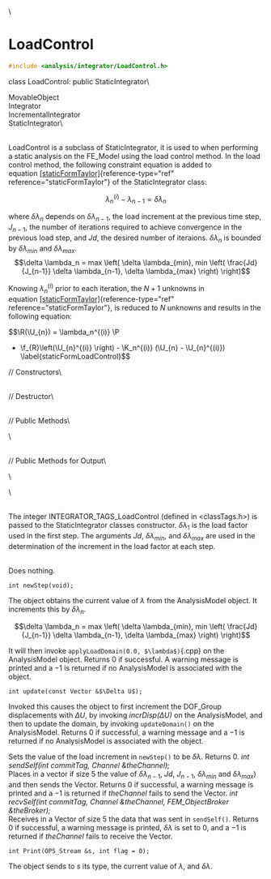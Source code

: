 \
# LoadControl 

```cpp
#include <analysis/integrator/LoadControl.h>
```

class LoadControl: public StaticIntegrator\

MovableObject\
Integrator\
IncrementalIntegrator\
StaticIntegrator\

\
LoadControl is a subclass of StaticIntegrator, it is used to when
performing a static analysis on the FE_Model using the load control
method. In the load control method, the following constraint equation is
added to
equation [\[staticFormTaylor\]](#staticFormTaylor){reference-type="ref"
reference="staticFormTaylor"} of the StaticIntegrator class:

$$\lambda_n^{(i)} - \lambda_{n-1} = \delta \lambda_n$$

where $\delta \lambda_n$ depends on $\delta \lambda_{n-1}$, the load
increment at the previous time step, $J_{n-1}$, the number of iterations
required to achieve convergence in the previous load step, and $Jd$, the
desired number of iteraions. $\delta
\lambda_n$ is bounded by $\delta \lambda_{min}$ and
$\delta \lambda_{max}$.
$$\delta \lambda_n = max \left( \delta \lambda_{min}, min \left(
\frac{Jd}{J_{n-1}} \delta \lambda_{n-1}, \delta \lambda_{max} \right) \right)$$

Knowing $\lambda_n^{(i)}$ prior to each iteration, the $N+1$ unknowns in
equation [\[staticFormTaylor\]](#staticFormTaylor){reference-type="ref"
reference="staticFormTaylor"}, is reduced to $N$ unknowns and results in
the following equation:

$$\R(\U_{n}) = \lambda_n^{(i)} \P 
 - \f_{R}\left(\U_{n}^{(i)} \right) - 
\K_n^{(i)} 
(\U_{n} - \U_{n}^{(i)})  
\label{staticFormLoadControl}$$


// Constructors\

\
// Destructor\

\
// Public Methods\

\

\
// Public Methods for Output\

\

\

\
The integer INTEGRATOR_TAGS_LoadControl (defined in $<$classTags.h$>$)
is passed to the StaticIntegrator classes constructor.
$\delta \lambda_1$ is the load factor used in the first step. The
arguments $Jd$, $\delta \lambda_{min}$, and $\delta
\lambda_{max}$ are used in the determination of the increment in the
load factor at each step.

\
Does nothing.


```{.cpp}
int newStep(void);
```

The object obtains the current value of $\lambda$ from the AnalysisModel
object. It increments this by $\delta \lambda_n$.

$$\delta \lambda_n = max \left( \delta \lambda_{min}, min \left(
\frac{Jd}{J_{n-1}} \delta \lambda_{n-1}, \delta \lambda_{max} \right) \right)$$

It will then invoke `applyLoadDomain(0.0, $\lambda$)`{.cpp} on the
AnalysisModel object. Returns $0$ if successful. A warning message is
printed and a $-1$ is returned if no AnalysisModel is associated with
the object.

```{.cpp}
int update(const Vector &$\Delta U$);
```

Invoked this causes the object to first increment the DOF_Group
displacements with $\Delta U$, by invoking *incrDisp($\Delta U)$* on the
AnalysisModel, and then to update the domain, by invoking
`updateDomain()` on the AnalysisModel. Returns $0$ if successful, a
warning message and a $-1$ is returned if no AnalysisModel is associated
with the object.

Sets the value of the load increment in `newStep()` to be $\delta
\lambda$. Returns $0$.
*int sendSelf(int commitTag, Channel &theChannel);* \
Places in a vector if size 5 the value of $\delta \lambda_{n-1}$, $Jd$,
$J_{n-1}$, $\delta \lambda_{min}$ and $\delta \lambda_{max}$) and then
sends the Vector. Returns $0$ if successful, a warning message is
printed and a $-1$ is returned if *theChannel* fails to send the
Vector.
*int recvSelf(int commitTag, Channel &theChannel, FEM_ObjectBroker
&theBroker);* \
Receives in a Vector of size 5 the data that was sent in `sendSelf()`.
Returns $0$ if successful, a warning message is printed, $\delta
\lambda$ is set to $0$, and a $-1$ is returned if *theChannel* fails to
receive the Vector.

```{.cpp}
int Print(OPS_Stream &s, int flag = 0);
```

The object sends to $s$ its type, the current value of $\lambda$, and
$\delta \lambda$.
